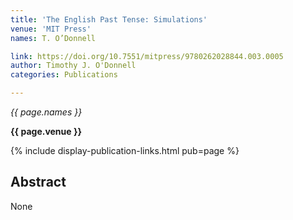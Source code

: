 ```yaml
---
title: 'The English Past Tense: Simulations'
venue: 'MIT Press'
names: T. O’Donnell

link: https://doi.org/10.7551/mitpress/9780262028844.003.0005
author: Timothy J. O'Donnell
categories: Publications

---
```


*{{ page.names }}*

**{{ page.venue }}**

{% include display-publication-links.html pub=page %}

## Abstract

None
